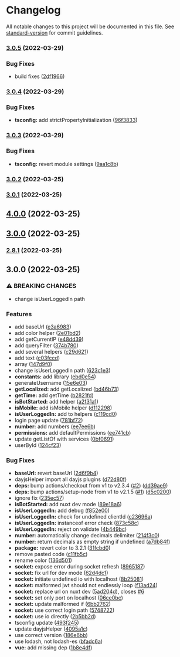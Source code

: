 # Changelog

All notable changes to this project will be documented in this file. See [standard-version](https://github.com/conventional-changelog/standard-version) for commit guidelines.

### [3.0.5](https://github.com/sogebot/sogebot.dev/compare/v3.0.4...v3.0.5) (2022-03-29)


### Bug Fixes

* build fixes ([2df1966](https://github.com/sogebot/sogebot.dev/commit/2df1966844f6d65e56e6400f17ee2b06c7073f38))

### [3.0.4](https://github.com/sogebot/sogebot.dev/compare/v3.0.3...v3.0.4) (2022-03-29)


### Bug Fixes

* **tsconfig:** add strictPropertyInitialization ([96f3833](https://github.com/sogebot/sogebot.dev/commit/96f3833f8401a94c5033bbe5c70db99dabfab1c7))

### [3.0.3](https://github.com/sogebot/sogebot.dev/compare/v3.0.2...v3.0.3) (2022-03-29)


### Bug Fixes

* **tsconfig:** revert module settings ([9aa1c8b](https://github.com/sogebot/sogebot.dev/commit/9aa1c8b73634c1bcb9e8fec0f6c01b55ee2248b9))

### [3.0.2](https://github.com/sogebot/sogebot.dev/compare/v2.8.1...v3.0.2) (2022-03-25)

### [3.0.1](https://github.com/sogebot/sogebot.dev/compare/v4.0.0...v3.0.1) (2022-03-25)

## [4.0.0](https://github.com/sogebot/sogebot.dev/compare/v2.8.1...v4.0.0) (2022-03-25)

## [3.0.0](https://github.com/sogebot/sogebot.dev/compare/v2.8.1...v3.0.0) (2022-03-25)

### [2.8.1](https://github.com/sogebot/sogebot.dev/compare/v3.0.0...v2.8.1) (2022-03-25)

## 3.0.0 (2022-03-25)


### ⚠ BREAKING CHANGES

* change isUserLoggedIn path

### Features

* add baseUrl ([e3a6983](https://github.com/sogebot/sogebot.dev/commit/e3a6983c952305499bd084989bf05ff722896c12))
* add color helper ([2e01bd2](https://github.com/sogebot/sogebot.dev/commit/2e01bd28228697e68eb2ab5f36281e8f715b16a6))
* add getCurrentIP ([e48dd39](https://github.com/sogebot/sogebot.dev/commit/e48dd394aa4349d82849f6cc3839361e88294d72))
* add queryFilter ([374b780](https://github.com/sogebot/sogebot.dev/commit/374b7801c767aa0c55ca17106dfe5d9412566934))
* add several helpers ([c29d621](https://github.com/sogebot/sogebot.dev/commit/c29d621904f3d7ba7944ac3adc5e212b1ef918d4))
* add text ([c03fccd](https://github.com/sogebot/sogebot.dev/commit/c03fccd04e1145decf7b9b21fc6421ac5fd39acb))
* array ([147d9f0](https://github.com/sogebot/sogebot.dev/commit/147d9f05bd422db27992ce0203e016d6c1cfb546))
* change isUserLoggedIn path ([623c1e3](https://github.com/sogebot/sogebot.dev/commit/623c1e341b6fec4612ecfb16f430d9c88815739b))
* **constants:** add library ([ebd0e54](https://github.com/sogebot/sogebot.dev/commit/ebd0e540f6a27b7a85be2ded0a9b38d969dba2e2))
* generateUsername ([15e6e03](https://github.com/sogebot/sogebot.dev/commit/15e6e036a96424b53807a2bd075393fcfdc740c2))
* **getLocalized:** add getLocalized ([bd46b73](https://github.com/sogebot/sogebot.dev/commit/bd46b73f639e43688eb73c75b6adcc35f460950e))
* **getTime:** add getTime ([b2821fd](https://github.com/sogebot/sogebot.dev/commit/b2821fd716cde7cc741d03636cb5b25da041745f))
* **isBotStarted:** add helper ([a2f31a1](https://github.com/sogebot/sogebot.dev/commit/a2f31a193f6c34fb3818f5b7339d12e80fa2c2f5))
* **isMobile:** add isMobile helper ([d112298](https://github.com/sogebot/sogebot.dev/commit/d1122982fbcd43af7942590898b4292653a157f4))
* **isUserLoggedIn:** add to helpers ([c119cd0](https://github.com/sogebot/sogebot.dev/commit/c119cd0e954ade4d1d705da11ff1d3b9f5726462))
* login page update ([781bf72](https://github.com/sogebot/sogebot.dev/commit/781bf72b4f039157bf156dc0ef2d2db8d875ffd2))
* **number:** add numbers ([ee7ee6b](https://github.com/sogebot/sogebot.dev/commit/ee7ee6b7911d0790fe21acc46001ec534e779b8f))
* **permissions:** add defaultPermissions ([ee741cb](https://github.com/sogebot/sogebot.dev/commit/ee741cb376cc294647ffeb75855e79dd2d910d97))
* update getListOf with services ([0bf0691](https://github.com/sogebot/sogebot.dev/commit/0bf069111f001a07540ea9ea9192cd9297612d7a))
* userById ([124cf23](https://github.com/sogebot/sogebot.dev/commit/124cf232ab62432c322fc47559248d6a2a8d4492))


### Bug Fixes

* **baseUrl:** revert baseUrl ([2d6f9b4](https://github.com/sogebot/sogebot.dev/commit/2d6f9b427353a9c39914964bc3f6f610b27f5ace))
* dayjsHelper import all dayjs plugins ([d72d80f](https://github.com/sogebot/sogebot.dev/commit/d72d80f69547c8564b947728ee87b4fe3c189389))
* **deps:** bump actions/checkout from v1 to v2.3.4 ([#2](https://github.com/sogebot/sogebot.dev/issues/2)) ([dd39ae9](https://github.com/sogebot/sogebot.dev/commit/dd39ae933a55d6917b7b2bd219673404337f979f))
* **deps:** bump actions/setup-node from v1 to v2.1.5 ([#1](https://github.com/sogebot/sogebot.dev/issues/1)) ([d5c0200](https://github.com/sogebot/sogebot.dev/commit/d5c0200041e3aee053d2f163d194b88ef1038a67))
* ignore fix ([235ec57](https://github.com/sogebot/sogebot.dev/commit/235ec571524ff6ee970b11cf6cb65cd27767b84f))
* **isBotStarted:** add nuxt dev mode ([89e18a6](https://github.com/sogebot/sogebot.dev/commit/89e18a6c895c28e842e8e16ffa4f55e10e727957))
* **isUserLoggedIn:** add debug ([f852e00](https://github.com/sogebot/sogebot.dev/commit/f852e00820defee5f18fc5f2dcd9354a1e88937d))
* **isUserLoggedIn:** check for undefined clientId ([c23696a](https://github.com/sogebot/sogebot.dev/commit/c23696ab66de50e8f021da7584d9907cf398d04e))
* **isUserLoggedIn:** instanceof error check ([873c58c](https://github.com/sogebot/sogebot.dev/commit/873c58cf153037fba7b2b080552e349988d43d4e))
* **isUserLoggedIn:** reject on validate ([4b449bc](https://github.com/sogebot/sogebot.dev/commit/4b449bc85a30b02a8415608dc3b3caee5d516897))
* **number:** automatically change decimals delimiter ([214f3c0](https://github.com/sogebot/sogebot.dev/commit/214f3c063bf015782c70c46a7ef94375a3ff4a0f))
* **number:** return decimals as empty string if undefined ([a7db84f](https://github.com/sogebot/sogebot.dev/commit/a7db84f28a5002e60e574940caedaaa4a63dac80))
* **package:** revert color to 3.2.1 ([31fcbd0](https://github.com/sogebot/sogebot.dev/commit/31fcbd052b3078c8e40d322a41d203d09992578f))
* remove pasted code ([c11fb5c](https://github.com/sogebot/sogebot.dev/commit/c11fb5c4a2657d1225fd5c6cd68c248d989b59da))
* rename color ([136d501](https://github.com/sogebot/sogebot.dev/commit/136d501365479bfac7ba98cb1cc6bd775f1342fc))
* **socket:** expose error during socket refresh ([8965187](https://github.com/sogebot/sogebot.dev/commit/8965187e30f493e6947a80de906e252271f68251))
* **socket:** fix url for dev mode ([62d4dc1](https://github.com/sogebot/sogebot.dev/commit/62d4dc1f1261723a788a4f9a693378186fe2229f))
* **socket:** initiate undefined io with localhost ([8b25081](https://github.com/sogebot/sogebot.dev/commit/8b25081d27f129353fcf87c0ad84328a2b37461c))
* **socket:** malformed jwt should not endlessly loop ([f13ad24](https://github.com/sogebot/sogebot.dev/commit/f13ad2412dbf72f9e63a309f5011dbe8756af9ef))
* **socket:** replace url on nuxt dev ([5ad204d](https://github.com/sogebot/sogebot.dev/commit/5ad204d33e6755343fbf306db33604bb2f963997)), closes [#6](https://github.com/sogebot/sogebot.dev/issues/6)
* **socket:** set only port on localhost ([06ce0bc](https://github.com/sogebot/sogebot.dev/commit/06ce0bc43f7d560a42d1402f4977f1c35fc89a1a))
* **socket:** update malformed if ([6bb2762](https://github.com/sogebot/sogebot.dev/commit/6bb276235e6f2dfe397299524b6ef62e4b0bd520))
* **socket:** use correct login path ([5748722](https://github.com/sogebot/sogebot.dev/commit/57487224bc8c3b3a1b351e1c3a570e4c1ec5ffa0))
* **socket:** use io directly ([2b5bb2d](https://github.com/sogebot/sogebot.dev/commit/2b5bb2d1803826bdddd9839137bc9947ddf48f95))
* tsconfig update ([493f245](https://github.com/sogebot/sogebot.dev/commit/493f245c27ef477f6bde59850b6221fbae173cc4))
* update dayjsHelper ([4095a1c](https://github.com/sogebot/sogebot.dev/commit/4095a1c94ae3a2eacaf75d999a8156e5d1da4c5c))
* use correct version ([186e6bb](https://github.com/sogebot/sogebot.dev/commit/186e6bbc522146bd5aa5eb0bc8bb89632f0db85b))
* use lodash, not lodash-es ([bfadc6a](https://github.com/sogebot/sogebot.dev/commit/bfadc6ac0b7143621c44469c678ba5b07602f136))
* **vue:** add missing dep ([1b8e4df](https://github.com/sogebot/sogebot.dev/commit/1b8e4df9dc2e361c351c66cc612fe05171f375d2))
